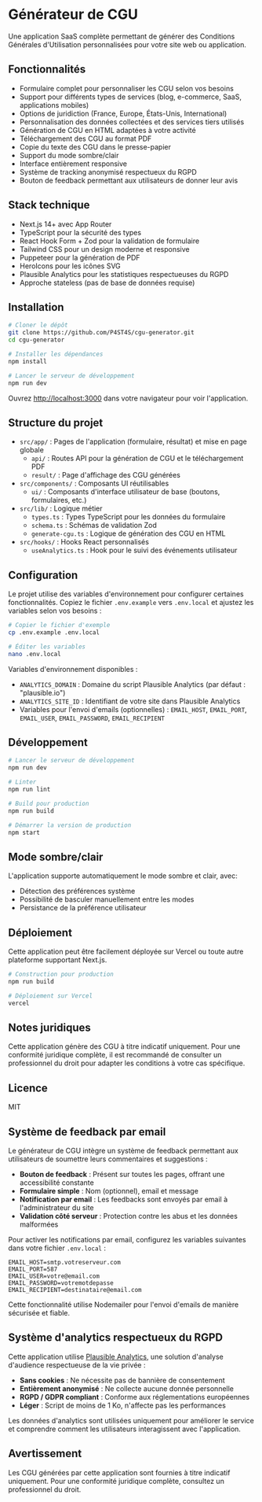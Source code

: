 # Générateur de CGU

Une application SaaS complète permettant de générer des Conditions Générales d'Utilisation personnalisées pour votre site web ou application.

## Fonctionnalités

- Formulaire complet pour personnaliser les CGU selon vos besoins
- Support pour différents types de services (blog, e-commerce, SaaS, applications mobiles)
- Options de juridiction (France, Europe, États-Unis, International)
- Personnalisation des données collectées et des services tiers utilisés
- Génération de CGU en HTML adaptées à votre activité
- Téléchargement des CGU au format PDF
- Copie du texte des CGU dans le presse-papier
- Support du mode sombre/clair
- Interface entièrement responsive
- Système de tracking anonymisé respectueux du RGPD
- Bouton de feedback permettant aux utilisateurs de donner leur avis

## Stack technique

- Next.js 14+ avec App Router
- TypeScript pour la sécurité des types
- React Hook Form + Zod pour la validation de formulaire
- Tailwind CSS pour un design moderne et responsive
- Puppeteer pour la génération de PDF
- HeroIcons pour les icônes SVG
- Plausible Analytics pour les statistiques respectueuses du RGPD
- Approche stateless (pas de base de données requise)

## Installation

```bash
# Cloner le dépôt
git clone https://github.com/P4ST4S/cgu-generator.git
cd cgu-generator

# Installer les dépendances
npm install

# Lancer le serveur de développement
npm run dev
```

Ouvrez [http://localhost:3000](http://localhost:3000) dans votre navigateur pour voir l'application.

## Structure du projet

- `src/app/` : Pages de l'application (formulaire, résultat) et mise en page globale
  - `api/` : Routes API pour la génération de CGU et le téléchargement PDF
  - `result/` : Page d'affichage des CGU générées
- `src/components/` : Composants UI réutilisables
  - `ui/` : Composants d'interface utilisateur de base (boutons, formulaires, etc.)
- `src/lib/` : Logique métier
  - `types.ts` : Types TypeScript pour les données du formulaire
  - `schema.ts` : Schémas de validation Zod
  - `generate-cgu.ts` : Logique de génération des CGU en HTML
- `src/hooks/` : Hooks React personnalisés
  - `useAnalytics.ts` : Hook pour le suivi des événements utilisateur

## Configuration

Le projet utilise des variables d'environnement pour configurer certaines fonctionnalités. Copiez le fichier `.env.example` vers `.env.local` et ajustez les variables selon vos besoins :

```bash
# Copier le fichier d'exemple
cp .env.example .env.local

# Éditer les variables
nano .env.local
```

Variables d'environnement disponibles :

- `ANALYTICS_DOMAIN` : Domaine du script Plausible Analytics (par défaut : "plausible.io")
- `ANALYTICS_SITE_ID` : Identifiant de votre site dans Plausible Analytics
- Variables pour l'envoi d'emails (optionnelles) : `EMAIL_HOST`, `EMAIL_PORT`, `EMAIL_USER`, `EMAIL_PASSWORD`, `EMAIL_RECIPIENT`

## Développement

```bash
# Lancer le serveur de développement
npm run dev

# Linter
npm run lint

# Build pour production
npm run build

# Démarrer la version de production
npm start
```

## Mode sombre/clair

L'application supporte automatiquement le mode sombre et clair, avec:

- Détection des préférences système
- Possibilité de basculer manuellement entre les modes
- Persistance de la préférence utilisateur

## Déploiement

Cette application peut être facilement déployée sur Vercel ou toute autre plateforme supportant Next.js.

```bash
# Construction pour production
npm run build

# Déploiement sur Vercel
vercel
```

## Notes juridiques

Cette application génère des CGU à titre indicatif uniquement. Pour une conformité juridique complète, il est recommandé de consulter un professionnel du droit pour adapter les conditions à votre cas spécifique.

## Licence

MIT

## Système de feedback par email

Le générateur de CGU intègre un système de feedback permettant aux utilisateurs de soumettre leurs commentaires et suggestions :

- **Bouton de feedback** : Présent sur toutes les pages, offrant une accessibilité constante
- **Formulaire simple** : Nom (optionnel), email et message
- **Notification par email** : Les feedbacks sont envoyés par email à l'administrateur du site
- **Validation côté serveur** : Protection contre les abus et les données malformées

Pour activer les notifications par email, configurez les variables suivantes dans votre fichier `.env.local` :

```
EMAIL_HOST=smtp.votreserveur.com
EMAIL_PORT=587
EMAIL_USER=votre@email.com
EMAIL_PASSWORD=votremotdepasse
EMAIL_RECIPIENT=destinataire@email.com
```

Cette fonctionnalité utilise Nodemailer pour l'envoi d'emails de manière sécurisée et fiable.

## Système d'analytics respectueux du RGPD

Cette application utilise [Plausible Analytics](https://plausible.io/), une solution d'analyse d'audience respectueuse de la vie privée :

- **Sans cookies** : Ne nécessite pas de bannière de consentement
- **Entièrement anonymisé** : Ne collecte aucune donnée personnelle
- **RGPD / GDPR compliant** : Conforme aux réglementations européennes
- **Léger** : Script de moins de 1 Ko, n'affecte pas les performances

Les données d'analytics sont utilisées uniquement pour améliorer le service et comprendre comment les utilisateurs interagissent avec l'application.

## Avertissement

Les CGU générées par cette application sont fournies à titre indicatif uniquement. Pour une conformité juridique complète, consultez un professionnel du droit.
